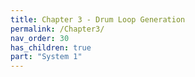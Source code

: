 ```yaml
---
title: Chapter 3 - Drum Loop Generation
permalink: /Chapter3/
nav_order: 30
has_children: true
part: "System 1"
---
```


